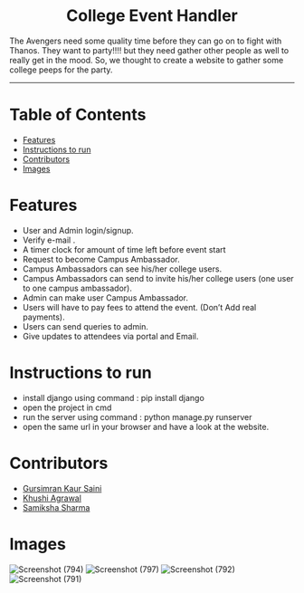 <h1 align="center">College Event Handler</h1>

The Avengers need some quality time before they can go on to fight with Thanos. 
They want to party!!!! but they need gather other people as well to really get in the mood. 
So, we thought to create a website to gather some college peeps for the party.
<hr>

# Table of Contents
* [ Features ](#features)
* [Instructions to run](#installation)
* [Contributors](#contributors)
* [Images](#images)

# <a name="features"></a>Features
* User and Admin login/signup.
* Verify e-mail .
* A timer clock for amount of time left before event start
* Request to become Campus Ambassador.
* Campus Ambassadors can see his/her college users.
* Campus Ambassadors can send to invite his/her college users (one user to one campus ambassador).
* Admin can make user Campus Ambassador.
* Users will have to pay fees to attend the event. (Don’t Add real payments).
* Users can send queries to admin.
* Give updates to attendees via portal and Email.

# <a name="installation"></a>Instructions to run
* install django using command : pip install django
* open the project in cmd
* run the server using command : python manage.py runserver
* open the same url in your browser and have a look at the website.

# <a name="contributors"></a>Contributors
* [Gursimran Kaur Saini](https://github.com/gursimran18)
* [Khushi Agrawal](https://github.com/khushi-web)
* [Samiksha Sharma](https://github.com/Samiksha9897)

# <a name="images"></a>Images
![Screenshot (794)](https://user-images.githubusercontent.com/59930598/97829789-10d4a700-1cf1-11eb-9a2f-f68465612e2c.png)
![Screenshot (797)](https://user-images.githubusercontent.com/59930598/97829951-79bc1f00-1cf1-11eb-816f-83f63e52bb13.png)
![Screenshot (792)](https://user-images.githubusercontent.com/59930598/97829985-922c3980-1cf1-11eb-9c3f-ad97b3d18b07.png)
![Screenshot (791)](https://user-images.githubusercontent.com/59930598/97830005-a5d7a000-1cf1-11eb-9d50-dba7a16a7c26.png)
